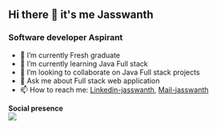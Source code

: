 ## Hi there 👋 it's me Jasswanth


### Software developer Aspirant
- 🔭 I’m currently Fresh graduate
- 🌱 I’m currently learning Java Full stack
- 👯 I’m looking to collaborate on Java Full stack projects
- 💬 Ask me about Full stack web application
- 📫 How to reach me: [Linkedin-jasswanth](https://www.linkedin.com/in/jasswanth-s), [Mail-jasswanth](jasswanth.24@gmail.com)

**Social presence**
<br/>
<img src="https://img.shields.io/badge/Gmail-D14836?style=for-the-badge&logo=gmail&logoColor=white" >
